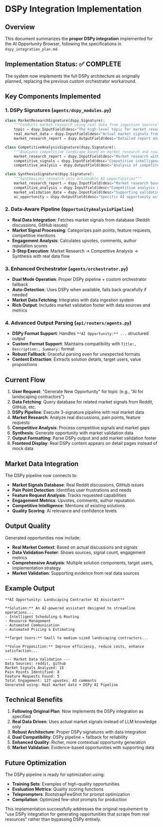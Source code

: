# DSPy Integration Implementation

## Overview

This document summarizes the **proper DSPy integration** implemented for the AI Opportunity Browser, following the specifications in `dspy_integration_plan.md`.

## Implementation Status: ✅ COMPLETE

The system now implements the full DSPy architecture as originally planned, replacing the previous custom orchestrator workaround.

## Key Components Implemented

### 1. DSPy Signatures (`agents/dspy_modules.py`)

```python
class MarketResearchSignature(dspy.Signature):
    """Conducts market research using real data from ingestion sources"""
    topic = dspy.InputField(desc="The high-level topic for market research")
    real_market_data = dspy.InputField(desc="Actual market signals from Reddit, GitHub, etc.")
    market_research_report = dspy.OutputField(desc="Detailed report analyzing real market data")

class CompetitiveAnalysisSignature(dspy.Signature):
    """Analyzes competitive landscape based on market research and real signals"""
    market_research_report = dspy.InputField(desc="Market research with real data analysis")
    competitive_signals = dspy.InputField(desc="Competitive intelligence from market signals")
    competitive_analysis = dspy.OutputField(desc="Analysis of competitors and market gaps")

class SynthesisSignature(dspy.Signature):
    """Synthesizes research into actionable AI opportunities"""
    market_research_report = dspy.InputField(desc="Market research based on real data")
    competitive_analysis = dspy.InputField(desc="Competitive analysis with positioning")
    market_validation_data = dspy.InputField(desc="Supporting validation from market signals")
    ai_opportunity = dspy.OutputField(desc="Specific AI opportunity with solution and users")
```

### 2. Data-Aware Pipeline (`OpportunityAnalysisPipeline`)

- **Real Data Integration**: Fetches market signals from database (Reddit discussions, GitHub issues)
- **Market Signal Processing**: Categorizes pain points, feature requests, competitive mentions  
- **Engagement Analysis**: Calculates upvotes, comments, author reputation scores
- **3-Step Execution**: Market Research → Competitive Analysis → Synthesis with real data flow

### 3. Enhanced Orchestrator (`agents/orchestrator.py`)

- **Dual Mode Operation**: Proper DSPy pipeline + custom orchestrator fallback
- **Auto-Detection**: Uses DSPy when available, falls back gracefully if needed
- **Market Data Fetching**: Integrates with data ingestion system
- **Rich Output**: Includes market validation footer with data sources and metrics

### 4. Advanced Output Parsing (`api/routers/agents.py`)

- **DSPy Format Support**: Handles `**AI Opportunity:** ...` structured output
- **Custom Format Support**: Maintains compatibility with `Title:, Description:, Summary:` format
- **Robust Fallback**: Graceful parsing even for unexpected formats
- **Content Extraction**: Extracts solution details, target users, value propositions

## Current Flow

1. **User Request**: "Generate New Opportunity" for topic (e.g., "AI for landscaping contractors")
2. **Data Fetching**: Query database for related market signals from Reddit, GitHub, etc.
3. **DSPy Pipeline**: Execute 3-signature pipeline with real market data
4. **Market Research**: Analyze real discussions, pain points, feature requests
5. **Competitive Analysis**: Process competitive signals and market gaps
6. **Synthesis**: Generate opportunity with market validation data
7. **Output Formatting**: Parse DSPy output and add market validation footer
8. **Frontend Display**: Real DSPy content appears on detail pages instead of mock data

## Market Data Integration

The DSPy pipeline now connects to:

- **Market Signals Database**: Real Reddit discussions, GitHub issues
- **Pain Point Detection**: Identifies user frustrations and needs
- **Feature Request Analysis**: Tracks requested capabilities
- **Engagement Metrics**: Upvotes, comments, author reputation
- **Competitive Intelligence**: Mentions of existing solutions
- **Quality Scoring**: AI relevance and confidence levels

## Output Quality

Generated opportunities now include:

- **Real Market Context**: Based on actual discussions and signals
- **Data Validation Footer**: Shows sources, signal count, engagement metrics
- **Comprehensive Analysis**: Multiple solution components, target users, implementation strategy
- **Market Validation**: Supporting evidence from real data sources

## Example Output

```
**AI Opportunity: Landscaping Contractor AI Assistant**

**Solution:** An AI-powered assistant designed to streamline operations...
- Intelligent Scheduling & Routing
- Resource Management  
- Automated Communication
- Automated Pricing & Estimating

**Target Users:** Small to medium-sized landscaping contractors...

**Value Proposition:** Improve efficiency, reduce costs, enhance satisfaction...

--- Market Data Validation ---
Data Sources: reddit, github
Market Signals Analyzed: 15
Pain Points Identified: 8
Feature Requests Found: 5
Total Engagement: 127 upvotes, 43 comments
Generated using: Real market data + DSPy AI Pipeline
```

## Technical Benefits

1. **Following Original Plan**: Now implements the DSPy integration as specified
2. **Real Data Driven**: Uses actual market signals instead of LLM knowledge only
3. **Robust Architecture**: Proper DSPy signatures with data integration
4. **Dual Compatibility**: DSPy pipeline + fallback for reliability
5. **Enhanced Quality**: Richer, more contextual opportunity generation
6. **Market Validation**: Evidence-based opportunities with supporting data

## Future Optimization

The DSPy pipeline is ready for optimization using:
- **Training Sets**: Examples of high-quality opportunities
- **Evaluation Metrics**: Quality scoring functions
- **Teleprompters**: BootstrapFewShot for prompt optimization
- **Compilation**: Optimized few-shot prompts for production

This implementation successfully addresses the original requirement to "use DSPy integration for generating opportunities that scrape from real resources" rather than bypassing DSPy entirely.